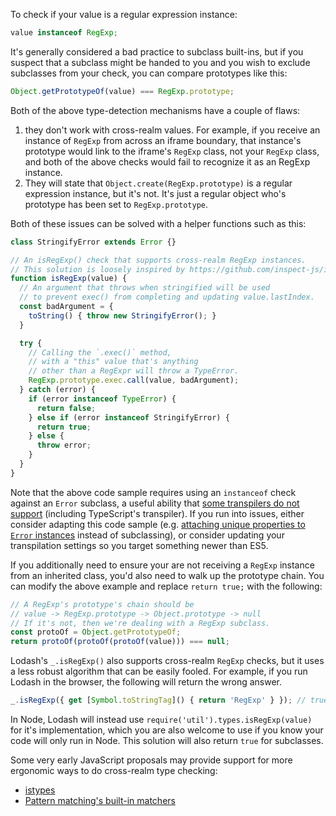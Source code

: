 To check if your value is a regular expression instance:

```javascript
value instanceof RegExp;
```

It's generally considered a bad practice to subclass built-ins, but if you suspect that a subclass might be handed to you and you wish to exclude subclasses from your check, you can compare prototypes like this:

```javascript
Object.getPrototypeOf(value) === RegExp.prototype;
```

Both of the above type-detection mechanisms have a couple of flaws:
1. they don't work with cross-realm values. For example, if you receive an instance of `RegExp` from across an iframe boundary, that instance's prototype would link to the iframe's `RegExp` class, not your `RegExp` class, and both of the above checks would fail to recognize it as an RegExp instance.
2. They will state that `Object.create(RegExp.prototype)` is a regular expression instance, but it's not. It's just a regular object who's prototype has been set to `RegExp.prototype`.

Both of these issues can be solved with a helper functions such as this:

```javascript
class StringifyError extends Error {}

// An isRegExp() check that supports cross-realm RegExp instances.
// This solution is loosely inspired by https://github.com/inspect-js/is-regex's implementation.
function isRegExp(value) {
  // An argument that throws when stringified will be used
  // to prevent exec() from completing and updating value.lastIndex.
  const badArgument = {
    toString() { throw new StringifyError(); }
  }

  try {
    // Calling the `.exec()` method,
    // with a "this" value that's anything
    // other than a RegExpr will throw a TypeError.
    RegExp.prototype.exec.call(value, badArgument);
  } catch (error) {
    if (error instanceof TypeError) {
      return false;
    } else if (error instanceof StringifyError) {
      return true;
    } else {
      throw error;
    }
  }
}
```

Note that the above code sample requires using an `instanceof` check against an `Error` subclass, a useful ability that [some transpilers do not support](https://stackoverflow.com/questions/33870684/why-doesnt-instanceof-work-on-instances-of-error-subclasses-under-babel-node) (including TypeScript's transpiler). If you run into issues, either consider adapting this code sample (e.g. [attaching unique properties to `Error` instances](https://stackoverflow.com/questions/1433558/handling-specific-errors-in-javascript-think-exceptions/67449268#67449268) instead of subclassing), or consider updating your transpilation settings so you target something newer than ES5.

If you additionally need to ensure your are not receiving a `RegExp` instance from an inherited class, you'd also need to walk up the prototype chain. You can modify the above example and replace `return true;` with the following:

```javascript
// A RegExp's prototype's chain should be
// value -> RegExp.prototype -> Object.prototype -> null
// If it's not, then we're dealing with a RegExp subclass.
const protoOf = Object.getPrototypeOf;
return protoOf(protoOf(protoOf(value))) === null;
```

Lodash's `_.isRegExp()` also supports cross-realm `RegExp` checks, but it uses a less robust algorithm that can be easily fooled. For example, if you run Lodash in the browser, the following will return the wrong answer.

```javascript
_.isRegExp({ get [Symbol.toStringTag]() { return 'RegExp' } }); // true
```

In Node, Lodash will instead use `require('util').types.isRegExp(value)` for it's implementation, which you are also welcome to use if you know your code will only run in Node. This solution will also return `true` for subclasses.

Some very early JavaScript proposals may provide support for more ergonomic ways to do cross-realm type checking:
* [istypes](https://github.com/jasnell/proposal-istypes)
* [Pattern matching's built-in matchers](https://github.com/tc39/proposal-pattern-matching#built-in-custom-matchers-1)
